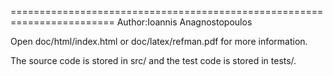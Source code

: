 ========================================================================
Author:Ioannis Anagnostopoulos

Open doc/html/index.html or doc/latex/refman.pdf for more information.

The source code is stored in src/ and the test code is stored in tests/.
